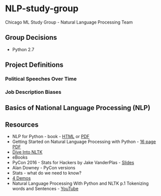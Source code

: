 # NLP-study-group
Chicago ML Study Group - Natural Language Processing Team

## Group Decisions
* Python 2.7

## Project Definitions

### Political Speeches Over Time

### Job Description Biases

## Basics of National Language Processing (NLP)

## Resources
* NLP for Python - book - [HTML](http://www.nltk.org/book/) or  [PDF](http://victoria.lviv.ua/html/fl5/NaturalLanguageProcessingWithPython.pdf)
* Getting Started on Natural Language Processing with Python - [16 page PDF](http://desilinguist.org/pdf/crossroads.pdf)
* [Dive Into NLTK](http://textminingonline.com/dive-into-nltk-part-i-getting-started-with-nltk)
* eBooks
* PyCon 2016 - Stats for Hackers by Jake VanderPlas - [Slides](https://speakerdeck.com/jakevdp/statistics-for-hackers)
* Alan Downey - PyCon versions
* Stats - what do we need to know?
* [4 Demos](http://text-processing.com/demo/)
* Natural Language Processing With Python and NLTK p.1 Tokenizing words and Sentences - [YouTube](https://www.youtube.com/watch?v=FLZvOKSCkxY)
